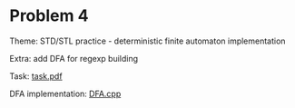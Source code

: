 # Problem 4
Theme: STD/STL practice - deterministic finite automaton implementation

Extra: add DFA for regexp building

Task: [task.pdf](./task.pdf)

DFA implementation: [DFA.cpp](./problem-4/DFA.cpp)
